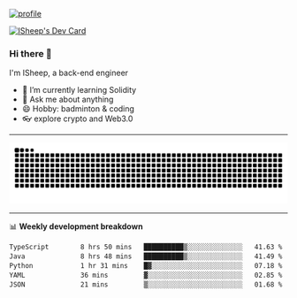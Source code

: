 [![profile](https://user-images.githubusercontent.com/54968314/208005045-e4b42f3b-833d-4242-bfcc-e764865553a2.svg)](https://www.calligrapher.ai/)

<a href="https://app.daily.dev/linziyang1106"><img src="https://api.daily.dev/devcards/v2/i4Spwx5Skx5FpTqWcwoit.png?r=kgx&type=wide" width="652" alt="ISheep's Dev Card"/></a>

### Hi there 🐏

I'm ISheep, a back-end engineer

- 🔭 I’m currently learning Solidity
- 💬 Ask me about anything
- 😄 Hobby: badminton & coding
- 👓 explore crypto and Web3.0

-------

![](https://raw.githubusercontent.com/ISheepp/ISheepp/output/github-contribution-grid-snake.svg)

-------

📊 **Weekly development breakdown**
<!--START_SECTION:waka-->

```txt
TypeScript        8 hrs 50 mins   ██████████▒░░░░░░░░░░░░░░   41.63 %
Java              8 hrs 48 mins   ██████████▒░░░░░░░░░░░░░░   41.49 %
Python            1 hr 31 mins    █▓░░░░░░░░░░░░░░░░░░░░░░░   07.18 %
YAML              36 mins         ▓░░░░░░░░░░░░░░░░░░░░░░░░   02.85 %
JSON              21 mins         ▒░░░░░░░░░░░░░░░░░░░░░░░░   01.68 %
```

<!--END_SECTION:waka-->

